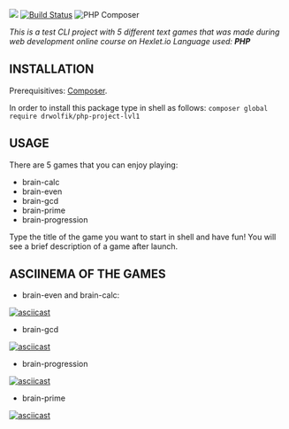 <a href="https://codeclimate.com/github/drwolfik/php-project-lvl1/maintainability"><img src="https://api.codeclimate.com/v1/badges/4e5b81dfee2ad961516a/maintainability" /></a>
[![Build Status](https://travis-ci.com/drwolfik/php-project-lvl1.svg?branch=master)](https://travis-ci.com/drwolfik/php-project-lvl1)
![PHP Composer](https://github.com/drwolfik/php-project-lvl1/workflows/PHP%20Composer/badge.svg)

_This is a test CLI project with 5 different text games that was made during web development online course on Hexlet.io_
_Language used: **PHP**_

## **INSTALLATION**
Prerequisitives: [Composer](https://getcomposer.org/).

In order to install this package type in shell as follows:
`composer global require drwolfik/php-project-lvl1`

## **USAGE**

There are 5 games that you can enjoy playing:
- brain-calc
- brain-even
- brain-gcd
- brain-prime
- brain-progression

Type the title of the game you want to start in shell and have fun!
You will see a brief description of a game after launch.

## **ASCIINEMA OF THE GAMES**

- brain-even and brain-calc:

[![asciicast](https://asciinema.org/a/trLv0HdkmP77gtOyoMOhhxka6.svg)](https://asciinema.org/a/trLv0HdkmP77gtOyoMOhhxka6)

- brain-gcd

[![asciicast](https://asciinema.org/a/UgUWIxrs645EmUhJvltZtFFxG.svg)](https://asciinema.org/a/UgUWIxrs645EmUhJvltZtFFxG)

- brain-progression

[![asciicast](https://asciinema.org/a/GaxDpo2VfktWzxG8QKo3LjxeY.svg)](https://asciinema.org/a/GaxDpo2VfktWzxG8QKo3LjxeY)

- brain-prime

[![asciicast](https://asciinema.org/a/AnHXF5YqCnrnd8Pq1SlKoZCji.svg)](https://asciinema.org/a/AnHXF5YqCnrnd8Pq1SlKoZCji)
